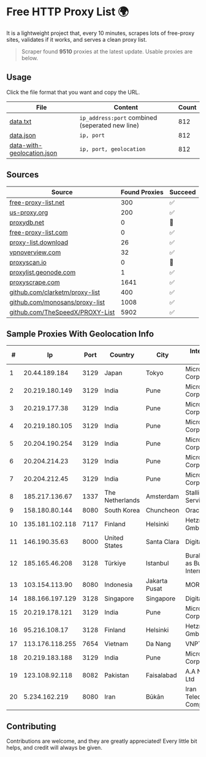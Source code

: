 
# Free HTTP Proxy List 🌍

It is a lightweight project that, every 10 minutes, scrapes lots of free-proxy sites, validates if it works, and serves a clean proxy list.


> Scraper found **9510** proxies at the latest update. Usable proxies are below.

## Usage

Click the file format that you want and copy the URL.


|File|Content|Count|
|----|-------|-----|
|[data.txt](https://raw.githubusercontent.com/themiralay/Proxy-List-World/master/data.txt)|`ip_address:port` combined (seperated new line)|812|
|[data.json](https://raw.githubusercontent.com/themiralay/Proxy-List-World/master/data.json)|`ip, port`|812|
|[data-with-geolocation.json](https://raw.githubusercontent.com/themiralay/Proxy-List-World/master/data-with-geolocation.json)|`ip, port, geolocation`|812|

## Sources

|Source|Found Proxies|Succeed|
|------|-------------|-------|
|[free-proxy-list.net](https://free-proxy-list.net)|300|✅|
|[us-proxy.org](https://www.us-proxy.org)|200|✅|
|[proxydb.net](http://proxydb.net)|0|🚫|
|[free-proxy-list.com](https://free-proxy-list.com/?page=&port=&type%5B%5D=http&type%5B%5D=https&up_time=0&search=Search)|0|✅|
|[proxy-list.download](https://www.proxy-list.download/HTTP)|26|✅|
|[vpnoverview.com](https://vpnoverview.com/privacy/anonymous-browsing/free-proxy-servers)|32|✅|
|[proxyscan.io](https://www.proxyscan.io)|0|🚫|
|[proxylist.geonode.com](https://proxylist.geonode.com/api/proxy-list?limit=300&page=1&sort_by=lastChecked&sort_type=desc&protocols=http,https)|1|✅|
|[proxyscrape.com](https://api.proxyscrape.com/v2/?request=displayproxies&protocol=http&timeout=10000&country=all&ssl=all&anonymity=all)|1641|✅|
|[github.com/clarketm/proxy-list](https://raw.githubusercontent.com/clarketm/proxy-list/master/proxy-list-raw.txt)|400|✅|
|[github.com/monosans/proxy-list](https://raw.githubusercontent.com/monosans/proxy-list/main/proxies/http.txt)|1008|✅|
|[github.com/TheSpeedX/PROXY-List](https://raw.githubusercontent.com/TheSpeedX/PROXY-List/master/http.txt)|5902|✅|


## Sample Proxies With Geolocation Info

|#|Ip|Port|Country|City|Internet Service Provider|
|-|--|----|-------|----|-------------------------|
|1|20.44.189.184|3129|Japan|Tokyo|Microsoft Corporation|
|2|20.219.180.149|3129|India|Pune|Microsoft Corporation|
|3|20.219.177.38|3129|India|Pune|Microsoft Corporation|
|4|20.219.180.105|3129|India|Pune|Microsoft Corporation|
|5|20.204.190.254|3129|India|Pune|Microsoft Corporation|
|6|20.204.214.23|3129|India|Pune|Microsoft Corporation|
|7|20.204.212.45|3129|India|Pune|Microsoft Corporation|
|8|185.217.136.67|1337|The Netherlands|Amsterdam|Stallion Network Services Limited|
|9|158.180.80.144|8080|South Korea|Chuncheon|Oracle Corporation|
|10|135.181.102.118|7117|Finland|Helsinki|Hetzner Online GmbH|
|11|146.190.35.63|8000|United States|Santa Clara|DigitalOcean, LLC|
|12|185.165.46.208|3128|Türkiye|Istanbul|Burak Buylu trading as BurtiNET Internet Hizmetleri|
|13|103.154.113.90|8080|Indonesia|Jakarta Pusat|MORATELINDONAP|
|14|188.166.197.129|3128|Singapore|Singapore|DigitalOcean, LLC|
|15|20.219.178.121|3129|India|Pune|Microsoft Corporation|
|16|95.216.108.17|3128|Finland|Helsinki|Hetzner Online GmbH|
|17|113.176.118.255|7654|Vietnam|Da Nang|VNPT|
|18|20.219.183.188|3129|India|Pune|Microsoft Corporation|
|19|123.108.92.118|8082|Pakistan|Faisalabad|A.A Networks PVT Ltd|
|20|5.234.162.219|8080|Iran|Būkān|Iran Telecommunication Company PJS|



## Contributing

Contributions are welcome, and they are greatly appreciated! Every
little bit helps, and credit will always be given.

